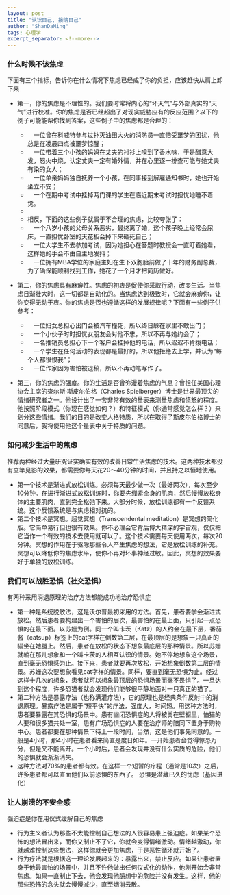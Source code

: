 ```yaml
---
layout: post
title: "认识自己, 接纳自己"
author: "ShanDaMing"
tags: 心理学
excerpt_separator: <!--more-->
---
```


<!--more-->

### 什么时候不该焦虑
下面有三个指标，告诉你在什么情况下焦虑已经成了你的负担，应该赶快从肩上卸下来
* 第一，你的焦虑是不理性的。我们要时常将内心的“坏天气”与外部真实的“天气”进行校准。你的焦虑是否已经超出了对现实威胁应有的反应范围？以下的例子可能能帮你找到答案，这些例子中的焦虑都是合理的：
	- 　一位曾在科威特参与过扑灭油田大火的消防员一直倍受噩梦的困扰，他总是在凌晨四点被噩梦惊醒；
	- 　一位带着三个小孩的妈妈在丈夫的衬衫上嗅到了香水味，于是醋意大发，怒火中烧，认定丈夫一定有婚外情，并在心里逐一排查可能与她丈夫有染的女人；
	- 　一位单亲妈妈独自抚养一个小孩，在同事接到解雇通知书时，她也开始坐立不安；
	- 　一个在期中考试中挂掉两门课的学生在临近期末考试时担忧地睡不着觉。
	- 
	-  相反，下面的这些例子就属于不合理的焦虑，比较夸张了：
	- 　一个八岁小孩的父母关系恶劣，最终离了婚，这个孩子晚上经常会尿床，一直担忧卧室的天花板会掉下来砸死自己；
	- 　一位大学生不去参加考试，因为她担心在答题时教授会一直盯着她看，这样她的手会不由自主地发抖；
	- 　一位拥有MBA学位的家庭主妇在生下双胞胎前做了十年的财务副总裁，为了确保能顺利找到工作，她花了一个月才把简历做好。

* 第二，你的焦虑具有麻痹性。焦虑的初衷是促使你采取行动，改变生活。当焦虑日渐壮大时，这一切都是自动化的。当焦虑达到极致时，它就会麻痹你，让你变得无动于衷。你的焦虑是否也遵循这样的发展规律呢？下面有一些例子供参考：
	- 　一位妇女总担心出门会被汽车撞死，所以终日躲在家里不敢出门；
	- 　一个小伙子时时担忧女朋友会对他不忠，所以不再与她约会了；
	- 　一名推销员总担心下一个客户会挂掉他的电话，所以迟迟不肯拨电话；
	- 　一个学生在任何活动的表现都是最好的，所以他拒绝去上学，并认为“每个人都很恨我”；
	- 　一位作家因为害怕被退稿，所以不再动笔写作了。

* 第三，你的焦虑的强度。你的生活是否曾弥漫着焦虑的气息？曾担任美国心理协会主席的查尔斯·斯皮尔伯格（Charles Spielberger）博士是世界最顶尖的情绪研究者之一。他设计出了一套非常有效的量表来测量焦虑和愤怒的程度。他按照阶段模式（你现在感觉如何？）和特征模式（你通常感觉怎么样？）来划分这些情绪。我们的目的是改变人格特质，所以在取得了斯皮尔伯格博士的同意后，我将使用他这个量表中关于特质的问题。

### 如何减少生活中的焦虑
推荐两种经过大量研究证实确实有效的改善日常生活焦虑的技术。这两种技术都没有立竿见影的效果，都需要你每天花20～40分钟的时间，并且持之以恒地使用。
* 第一个技术是渐进式放松训练。必须每天最少做一次（最好两次），每次至少10分钟。在进行渐进式放松训练时，你要先绷紧全身的肌肉，然后慢慢放松身体的主要肌肉，直到完全松弛下来。大部分时候，放松训练都有一个反馈系统。这个反馈系统是与焦虑相对抗的。
* 第二个技术是冥想。超觉冥想（Transcendental meditation）是冥想的简化版。它简单易行但也很有效果。你不必理会它背后博大精深的宇宙观，仅仅把它当作一个有效的技术去使用就可以了。这个技术需要每天使用两次，每次20分钟。冥想的作用在于驱除那些令人产生焦虑的想法，它是放松训练的补充。冥想可以降低你的焦虑水平，使你不再对坏事神经过敏。因此，冥想的效果要好于单独的放松训练。

### 我们可以战胜恐惧（社交恐惧）
有两种采用消退原理的治疗方法都能成功地治疗恐惧症
* 第一种是系统脱敏法，这是沃尔普最初采用的方法。首先，患者要学会渐进式放松。然后患者要构建出一个害怕的层次，最害怕的在最上面，只引起一点恐惧的在最下面。以苏姗为例。同一个叫卡茨（Katz）的人约会在最下层，番茄酱（catsup）标签上的cat字样在倒数第二层，在最顶层的是想象一只真正的猫坐在她腿上。然后，患者在放松的状态下想象最底层的那种情景。所以苏姗就躺在那儿想象和一个叫卡茨的人相互认识的情景。她不停地想象这个场景，直到毫无恐惧感为止。接下来，患者就要再次放松，开始想象倒数第二层的情景。苏姗这次要想象看见cat字样的情景。同样，要直到毫无恐惧为止。经过这样十几次的想象，患者就可以想象最顶层的恐惧场景而毫不畏惧了。一旦达到这个程度，许多恐猫者就会发现他们能够很平静地面对一只真正的猫了。
* 第二种方法是暴露疗法（也称满灌疗法），它的原理也是经典条件反射中的消退原理。暴露疗法是属于“短平快”的疗法，强度大，时间短。用这种方法时，患者要暴露在其恐惧的场景中。患有幽闭恐惧症的人将被关在壁橱里，怕猫的人要和很多猫共处一室，患有广场恐惧症的人要在治疗师的陪同下置身于购物中心。患者都要在那种情景下待上一段时间，当然，这是他们事先同意的。一般是4小时，那4小时在患者看来简直是度日如年。一开始患者会觉得惊恐万分，但是又不能离开。一个小时后，患者会发现并没有什么实质的危险，他们的恐惧就会渐渐消失。
* 这种方法对70%的患者都有效。在这样一个短暂的疗程（通常是10次）之后，许多患者都可以直面他们以前恐惧的东西了。
恐惧是潜藏已久的忧虑（基因进化）

### 让人崩溃的不安全感
强迫症是你在用仪式缓解自己的焦虑
* 行为主义者认为那些不太能控制自己想法的人很容易患上强迫症。如果某个恐怖的想法冒出来，而你又制止不了它，你就会变得情绪激动。情绪越激动，你就越难控制这些想法，这样你就会更加焦虑，于是恶性循环就开始了。
* 行为疗法就是根据这一理论发展起来的：暴露出来，禁止反应。如果让患者置身于他最害怕的场景中，并且不许他做出任何仪式化的动作，他刚开始会非常焦虑。如果一直制止下去，他会发现他臆想中的危险并没有发生。这样，他的那些恐怖的念头就会慢慢减少，直至烟消云散。
